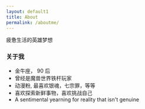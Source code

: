 ```yaml
---
layout: default1
title: About
permalink: /aboutme/
---
```


疲惫生活的英雄梦想

### 关于我

- 金牛座， 90 后
- 曾经是魔兽世界铁杆玩家
- 动漫粉, 最喜欢银魂，七宗罪，等等
- 喜欢探索新鲜事物，喜欢挑战自己
- A sentimental yearning for reality that isn't genuine
